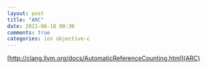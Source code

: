 ```yaml
---
layout: post
title: "ARC"
date: 2011-06-18 00:30
comments: true
categories: ios objective-c
---
```

[http://clang.llvm.org/docs/AutomaticReferenceCounting.html](ARC)

